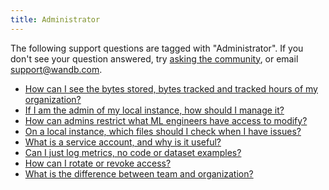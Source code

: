 ```yaml
---
title: Administrator 
---
```

The following support questions are tagged with "Administrator". If you don't see 
your question answered, try [asking the community](https://community.wandb.ai/), 
or email [support@wandb.com](mailto:support@wandb.com).

- [How can I see the bytes stored, bytes tracked and tracked hours of my organization?](how_can_see_bytes_stored_bytes_tracked_tracked_hours_organization.md)
- [If I am the admin of my local instance, how should I manage it?](am_admin_local_instance_how_should_manage_it.md)
- [How can admins restrict what ML engineers have access to modify?](how_can_admins_restrict_ml_engineers_have_access_modify_example.md)
- [On a local instance, which files should I check when I have issues?](local_instance_files_should_check_have_issues.md)
- [What is a service account, and why is it useful?](service_account_why_it_useful.md)
- [Can I just log metrics, no code or dataset examples?](can_just_log_metrics_no_code_dataset_examples.md)
- [How can I rotate or revoke access?](how_can_rotate_revoke_access.md)
- [What is the difference between team and organization?](difference_team_organization.md)
